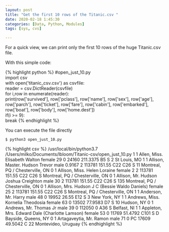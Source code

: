 ```yaml
---
layout: post
title: "Get the first 10 rows of the Titanic.csv "
date: 2020-02-18 1:45:30
categories: [Data, Python, Modules]
tags: [sys, cvs]

---
```



For a quick view, we can print only the first 10 rows  of the huge Titanic.csv file.

With this simple code:

{% highlight python %}
#open_just_10.py  
import csv  
with open('titanic_csv.csv') as csvfile:  
    reader = csv.DictReader(csvfile)  
    for i,row in enumerate(reader):  
        print(row['survived'], row['pclass'], row['name'], row['sex'], row['age'], row['parch'], row['ticket'], row['fare'], row['cabin'], row['embarked'], row['boat'], row['body'], row['home.dest'])  
        if(i >= 9):  
            break
{% endhighlight %}
    
You can execute the file directly 
```
$ python3 open_just_10.py  

```

{% highlight csv %}
/usr/local/bin/python3.7 /Users/milko/Documents/lbloom/Titanic-csv/open_just_10.py
1 1 Allen, Miss. Elisabeth Walton female 29 0 24160 211.3375 B5 S 2  St Louis, MO
1 1 Allison, Master. Hudson Trevor male 0.9167 2 113781 151.55 C22 C26 S 11  Montreal, PQ / Chesterville, ON
0 1 Allison, Miss. Helen Loraine female 2 2 113781 151.55 C22 C26 S   Montreal, PQ / Chesterville, ON
0 1 Allison, Mr. Hudson Joshua Creighton male 30 2 113781 151.55 C22 C26 S  135 Montreal, PQ / Chesterville, ON
0 1 Allison, Mrs. Hudson J C (Bessie Waldo Daniels) female 25 2 113781 151.55 C22 C26 S   Montreal, PQ / Chesterville, ON
1 1 Anderson, Mr. Harry male 48 0 19952 26.55 E12 S 3  New York, NY
1 1 Andrews, Miss. Kornelia Theodosia female 63 0 13502 77.9583 D7 S 10  Hudson, NY
0 1 Andrews, Mr. Thomas Jr male 39 0 112050 0 A36 S   Belfast, NI
1 1 Appleton, Mrs. Edward Dale (Charlotte Lamson) female 53 0 11769 51.4792 C101 S D  Bayside, Queens, NY
0 1 Artagaveytia, Mr. Ramon male 71 0 PC 17609 49.5042  C  22 Montevideo, Uruguay
{% endhighlight %}
